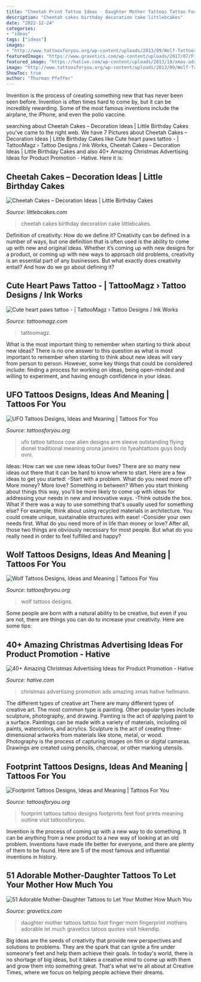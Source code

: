 ```yaml
---
title: "Cheetah Print Tattoo Ideas - Daughter Mother Tattoos Tattoo Foot Finger Mom Fingerprint Mothers Adorable Let Much Gravetics Tatoos Quotes Visit Hikendip"
description: "Cheetah cakes birthday decoration cake littlebcakes"
date: "2022-12-24"
categories:
- "ideas"
tags: ["ideas"]
images:
- "http://www.tattoosforyou.org/wp-content/uploads/2013/09/Wolf-Tattoos-For-Men.jpg"
featuredImage: "https://www.gravetics.com/wp-content/uploads/2017/07/Finger-Print-Mother-Daughter-Tattoo-On-Foot.jpg"
featured_image: "https://hative.com/wp-content/uploads/2013/10/xmas-ads/m-m-christmas-ads-10.jpg"
image: "http://www.tattoosforyou.org/wp-content/uploads/2013/09/Wolf-Tattoos-For-Men.jpg"
ShowToc: true
author: "Thurman Pfeffer"
---
```



Invention is the process of creating something new that has never been seen before. Invention is often times hard to come by, but it can be incredibly rewarding. Some of the most famous inventions include the airplane, the iPhone, and even the polio vaccine.

	

		
searching about Cheetah Cakes – Decoration Ideas | Little Birthday Cakes you've came to the right web. We have 7 Pictures about Cheetah Cakes – Decoration Ideas | Little Birthday Cakes like Cute heart paws tattoo - | TattooMagz › Tattoo Designs / Ink Works, Cheetah Cakes – Decoration Ideas | Little Birthday Cakes and also 40+ Amazing Christmas Advertising Ideas for Product Promotion - Hative. Here it is:
		
    
## Cheetah Cakes – Decoration Ideas | Little Birthday Cakes

<img loading=lazy src="https://www.littlebcakes.com/wp-content/uploads/2014/02/Cheetah-Cakes.jpg" onerror="this.onerror=null;this.src='https://tse4.mm.bing.net/th?id=OIP.VTyOWcE-MklAL4iOmNrPqAHaIc&amp;pid=15.1';" alt="Cheetah Cakes – Decoration Ideas | Little Birthday Cakes">

_Source: littlebcakes.com_

>cheetah cakes birthday decoration cake littlebcakes. 

	

Definition of creativity: How do we define it?
Creativity can be defined in a number of ways, but one definition that is often used is the ability to come up with new and original ideas. Whether it’s coming up with new designs for a product, or coming up with new ways to approach old problems, creativity is an essential part of any businesses. But what exactly does creativity entail? And how do we go about defining it?

    
## Cute Heart Paws Tattoo - | TattooMagz › Tattoo Designs / Ink Works

<img loading=lazy src="https://tattoomagz.com/wp-content/uploads/Cute-heart-paws-tattoo.jpg" onerror="this.onerror=null;this.src='https://tse1.mm.bing.net/th?id=OIP.4w0ZND9Es5tU4HR1pQQF7QHaMg&amp;pid=15.1';" alt="Cute heart paws tattoo - | TattooMagz › Tattoo Designs / Ink Works">

_Source: tattoomagz.com_

>tattoomagz. 

	

What is the most important thing to remember when starting to think about new ideas?
There is no one answer to this question as what is most important to remember when starting to think about new ideas will vary from person to person. However, some key things that could be considered include: finding a process for working on ideas, being open-minded and willing to experiment, and having enough confidence in your ideas.

    
## UFO Tattoos Designs, Ideas And Meaning | Tattoos For You

<img loading=lazy src="https://www.tattoosforyou.org/wp-content/uploads/2016/02/UFO-Tattoo-Sleeve.jpg" onerror="this.onerror=null;this.src='https://tse3.mm.bing.net/th?id=OIP.0ZoC1mJNX0wggCnrbvV4uAHaLE&amp;pid=15.1';" alt="UFO Tattoos Designs, Ideas and Meaning | Tattoos For You">

_Source: tattoosforyou.org_

>ufo tattoo tattoos cow alien designs arm sleeve outstanding flying dionel traditional meaning orona janeiro rio fyeahtattoos guys body ovni. 

	

Ideas: How can we use new ideas toOur lives?
There are so many new ideas out there that it can be hard to know where to start. Here are a few ideas to get you started: 
-Start with a problem. What do you need more of? More money? More love? Something in between? When you start thinking about things this way, you'll be more likely to come up with ideas for addressing your needs in new and innovative ways. 
-Think outside the box. What if there was a way to use something that's usually used for something else? For example, think about using recycled materials in architecture. You could create unique, sustainable structures with ease! 
-Consider your own needs first. What do you need more of in life than money or love? After all, those two things are obviously necessary for most people. But what do you really need in order to feel fulfilled and happy?

    
## Wolf Tattoos Designs, Ideas And Meaning | Tattoos For You

<img loading=lazy src="http://www.tattoosforyou.org/wp-content/uploads/2013/09/Wolf-Tattoos-For-Men.jpg" onerror="this.onerror=null;this.src='https://tse4.mm.bing.net/th?id=OIP.ZV7NjSKq32wyORC-B4FGmAHaJ4&amp;pid=15.1';" alt="Wolf Tattoos Designs, Ideas and Meaning | Tattoos For You">

_Source: tattoosforyou.org_

>wolf tattoos designs. 

	

Some people are born with a natural ability to be creative, but even if you are not, there are things you can do to increase your creativity. Here are some tips:

    
## 40+ Amazing Christmas Advertising Ideas For Product Promotion - Hative

<img loading=lazy src="https://hative.com/wp-content/uploads/2013/10/xmas-ads/m-m-christmas-ads-10.jpg" onerror="this.onerror=null;this.src='https://tse3.mm.bing.net/th?id=OIP.0SNYLQPh_A1bUEFy5FX9oQHaKC&amp;pid=15.1';" alt="40+ Amazing Christmas Advertising Ideas for Product Promotion - Hative">

_Source: hative.com_

>christmas advertising promotion ads amazing xmas hative hellmann. 

	

The different types of creative art
There are many different types of creative art. The most common type is painting. Other popular types include sculpture, photography, and drawing.
Painting is the act of applying paint to a surface. Paintings can be made with a variety of materials, including oil paints, watercolors, and acrylics. Sculpture is the act of creating three-dimensional artworks from materials like stone, metal, or wood. Photography is the process of capturing images on film or digital cameras. Drawings are created using pencils, charcoal, or other marking utensils.

    
## Footprint Tattoos Designs, Ideas And Meaning | Tattoos For You

<img loading=lazy src="https://www.tattoosforyou.org/wp-content/uploads/2013/11/Baby-Footprint-Tattoo-Designs.jpg" onerror="this.onerror=null;this.src='https://tse2.mm.bing.net/th?id=OIP.LJHOluoEQGvUXLZlbvqoowHaJ4&amp;pid=15.1';" alt="Footprint Tattoos Designs, Ideas and Meaning | Tattoos For You">

_Source: tattoosforyou.org_

>footprint tattoos tattoo designs footprints feet foot prints meaning outline visit tattoosforyou. 

	

Invention is the process of coming up with a new way to do something. It can be anything from a new product to a new way of looking at an old problem. Inventions have made life better for everyone, and there are plenty of them to be found. Here are 5 of the most famous and influential inventions in history.

    
## 51 Adorable Mother-Daughter Tattoos To Let Your Mother How Much You

<img loading=lazy src="https://www.gravetics.com/wp-content/uploads/2017/07/Finger-Print-Mother-Daughter-Tattoo-On-Foot.jpg" onerror="this.onerror=null;this.src='https://tse4.mm.bing.net/th?id=OIP.--J0rJrQbl25hTZPZe1DJQHaHa&amp;pid=15.1';" alt="51 Adorable Mother-Daughter Tattoos to Let Your Mother How Much You">

_Source: gravetics.com_

>daughter mother tattoos tattoo foot finger mom fingerprint mothers adorable let much gravetics tatoos quotes visit hikendip. 

	

Big ideas are the seeds of creativity that provide new perspectives and solutions to problems. They are the spark that can ignite a fire under someone's feet and help them achieve their goals. In today's world, there is no shortage of big ideas, but it takes a creative mind to come up with them and grow them into something great. That's what we're all about at Creative Times, where we focus on helping people achieve their dreams.

